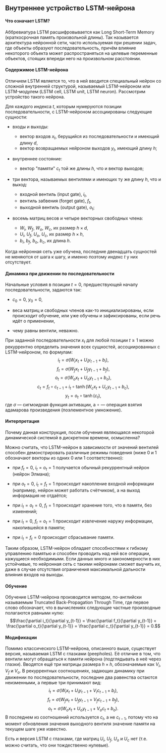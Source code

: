 ## Внутреннее устройство LSTM-нейрона

#### Что означает LSTM?

Аббревиатура LSTM расшифровывается как Long Short-Term Memory (краткосрочная память произвольной длины). Так называется архитектура нейронной сети, часто используемая при решении задач, где объекты образуют последовательность, причём влияние некоторого объекта может распространяться на целевые переменные объектов, стоящих впереди него на произвольном расстоянии.

#### Содержимое LSTM-нейрона

Отличием LSTM является то, что в ней вводится специальный нейрон со сложной внутренней структурой, называемый LSTM-нейроном или LSTM-модулем (LSTM cell, LSTM unit, LSTM neuron). Рассмотрим устройство такого нейрона.

Для каждого индекса $t$, которым нумеруются позиции последовательности, с LSTM-нейроном ассоциированы следующие сущности:

* входы и выходы:
    - вектор входов $x_t$, берущийся из последовательности и имеющий длину $d$,
    - вектор возвращаемых нейроном выходов $y_t$, имеющий длину $h$;

* внутреннее состояние:
    - вектор "памяти" $c_t$ той же длины $h$, что и вектор выходов;

* три вектора, называемых вентилями и имеющих ту же длину $h$, что и выход:
    - входной вентиль (input gate), $i_t$,
    - вентиль забвения (forget gate), $f_t$,
    - выходной вентиль (output gate), $o_t$;

* восемь матриц весов и четыре векторных свободных члена:
    - $W_i$, $W_f$, $W_o$, $W_c$, их размер $h \times d$,
    - $U_i$, $U_f$, $U_o$, $U_c$, их размер $h \times h$,
    - $b_i$, $b_f$, $b_o$, $b_c$, их длина $h$.
    
Когда нейронная сеть уже обучена, последние двенадцать сущностей не меняются от шага к шагу, и именно поэтому индекс $t$ у них отсутствует.

#### Динамика при движении по последовательности

Начальные условия в позиции $t = 0$, предшествующей началу последовательности, задаются так:

* $c_0 = 0$, $y_0 = 0$,

* веса матриц и свободных членов как-то инициализированы, если происходит обучение, или уже обучены и зафиксированы, если речь идёт о применении,

* чему равны вентили, неважно.

При заданной последовательности $x_t$ для любой позиции $t \ge 1$ можно рекуррентно определить значения всех сущностей, ассоциированных с LSTM-нейроном, по формулам:
$$i_t = \sigma(W_i x_t + U_i y_{t-1} + b_i),$$
$$f_t = \sigma(W_f x_t + U_f y_{t-1} + b_f),$$
$$o_t = \sigma(W_o x_t + U_o y_{t-1} + b_o),$$
$$c_t = f_t \circ c_{t-1} + i_t \circ \tanh (W_c x_t + U_c y_{t-1} + b_c),$$
$$y_t = o_t \circ \tanh (c_t),$$
где $\sigma$ — сигмоидная функция активации, а $\circ$ — операция взятия адамарова произведения (поэлементное умножение).

#### Интерпретация

Почему данная конструкция, после обучения являющаяся некоторой динамической системой в дискретном времени, осмысленна?

Можно считать, что LSTM-нейрон в зависимости от значений вентилей способен демонстрировать различные режимы поведения (ниже 0 и 1 обозначают векторы из одних 0 или 1 соответственно):

* при $f_t = 0$, $i_t = o_t = 1$ получается обычный рекуррентный нейрон (нейрон Элмана);

* при $o_t = 0$, $i_t = f_t = 1$ происходит накопление входной информации (например, нейрон может работать счётчиком), а на выход информация не отдаётся;

* при $i_t = o_t = 0$, $f_t = 1$ происходит хранение того, что в памяти, без изменений;

* при $i_t = 0$, $f_t = o_t = 1$ происходит извлечение наружу информации, накопившейся в памяти;

* при $i_t = f_t = 0$ происходит сбрасывание памяти.

Таким образом, LSTM-нейрон обладает способностями к гибкому управлению памятью и способен проводить над ней все операции, кажущиеся необходимыми. Если данных много и закономерности в них устойчивые, то нейронная сеть с такими нейронами сможет выучить их, даже в случае отсутствия ограничения максимальной дальности влияния входов на выходы.

#### Обучение

Обучение LSTM-нейрона производится методом, по-английски называемым Truncated Back-Propagation Through Time, где первое слово обозначает, что в вычислениях следующие частные производные полагаются равными нулю:
$$\frac{\partial i_t}{\partial y_{t-1}} = \frac{\partial f_t}{\partial y_{t-1}} = \frac{\partial o_t}{\partial y_{t-1}} = \frac{\partial c_t}{\partial y_{t-1}} = 0.$$

#### Модификации

Помимо классического LSTM-нейрона, описанного выше, существует версия, называемая LSTM с глазками (peepholes). Её отличие в том, что вентили могут обращаться к памяти нейрона (подглядывать в неё через глазки). Вводятся ещё три матрицы размера $h \times h$, обозначаемые как $V_i$, $V_f$ и $V_o$. В рекуррентных соотношениях, задающих динамику при движении по последовательности, последние два равенства остаются неизменными, а первые три принимают вид:
$$i_t = \sigma(W_i x_t + U_i y_{t-1} + V_i c_{t-1} + b_i),$$
$$f_t = \sigma(W_f x_t + U_f y_{t-1} + V_f c_{t-1} + b_f),$$
$$o_t = \sigma(W_o x_t + U_o y_{t-1} + V_o c_{t} + b_o).$$
В последнем из соотношений используется $c_t$, а не $c_{t-1}$, потому что на момент обновления значения выходного вентиля значение памяти на текущем шаге уже известно.

Есть и версия LSTM с глазками, где матриц $U_i$, $U_f$, $U_o$ и $U_c$ нет (т.е. можно считать, что они тождественно нулевые).
